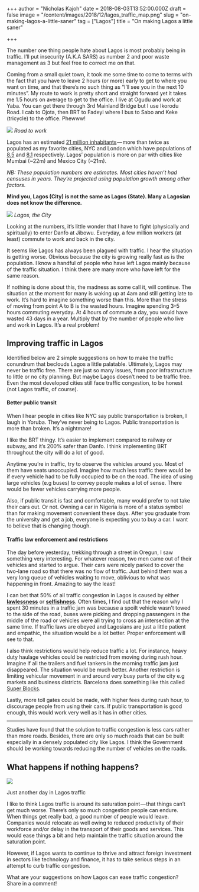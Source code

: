+++
author = "Nicholas Kajoh"
date = 2018-08-03T13:52:00.000Z
draft = false
image = "/content/images/2018/12/lagos_traffic_map.png"
slug = "on-making-lagos-a-little-saner"
tag = ["Lagos"]
title = "On making Lagos a little saner"

+++


The number one thing people hate about Lagos is most probably being in traffic. I’ll put insecurity (A.K.A SARS) as number 2 and poor waste management as 3 but feel free to correct me on that.

Coming from a small quiet town, it took me some time to come to terms with the fact that you have to leave 2 hours (or more) early to get to where you want on time, and that there’s no such thing as “I’ll see you in the next 10 minutes”. My route to work is pretty short and straight forward yet it takes me 1.5 hours on average to get to the office. I live at Ogudu and work at Yaba. You can get there through 3rd Mainland Bridge but I use Ikorodu Road. I cab to Ojota, then BRT to Fadeyi where I bus to Sabo and Keke (tricycle) to the office. Phewww!

![](https://cdn-images-1.medium.com/max/800/1*J50y-r1ZVLKtAJ8c5E_XUg.png)
*Road to work*

Lagos has an estimated [21 million inhabitants](http://worldpopulationreview.com/world-cities/lagos-population/) — more than twice as populated as my favorite cities, NYC and London which have populations of [8.5](http://worldpopulationreview.com/us-cities/new-york-city-population/) and [8.1](http://worldpopulationreview.com/world-cities/london-population/) respectively. Lagos’ population is more on par with cities like Mumbai (~22m) and Mexico City (~21m).

_NB: These population numbers are estimates. Most cities haven’t had censuses in years. They’re projected using population growth among other factors._

**Mind you, Lagos (City) is not the same as Lagos (State). Many a Lagosian does not know the difference.**

![](https://cdn-images-1.medium.com/max/800/1*IDIaFWPAq5SvGPAu4idM4A.png)
*Lagos, the City*

Looking at the numbers, it’s little wonder that I have to fight (physically and spiritually) to enter Danfo at Jibowu. Everyday, a few million workers (at least) commute to work and back in the city.

It seems like Lagos has always been plagued with traffic. I hear the situation is getting worse. Obvious because the city is growing really fast as is the population. I know a handful of people who have left Lagos mainly because of the traffic situation. I think there are many more who have left for the same reason.

If nothing is done about this, the madness as some call it, will continue. The situation at the moment for many is waking up at 4am and still getting late to work. It’s hard to imagine something worse than this. More than the stress of moving from point A to B is the wasted hours. Imagine spending 3–5 hours commuting everyday. At 4 hours of commute a day, you would have wasted 43 days in a year. Multiply that by the number of people who live and work in Lagos. It’s a real problem!

Improving traffic in Lagos
--------------------------

Identified below are 2 simple suggestions on how to make the traffic conundrum that beclouds Lagos a little palatable. Ultimately, Lagos may never be traffic free. There are just so many issues, from poor infrastructure to little or no city planning. But maybe Lagos doesn’t need to be traffic free. Even the most developed cities still face traffic congestion, to be honest (not Lagos traffic, of course).

#### Better public transit

When I hear people in cities like NYC say public transportation is broken, I laugh in Yoruba. They’ve never being to Lagos. Public transportation is more than broken. It’s a nightmare!

I like the BRT thingy. It’s easier to implement compared to railway or subway, and it’s 200% safer than Danfo. I think implementing BRT throughout the city will do a lot of good.

Anytime you’re in traffic, try to observe the vehicles around you. Most of them have seats unoccupied. Imagine how much less traffic there would be if every vehicle had to be fully occupied to be on the road. The idea of using large vehicles (e.g buses) to convey people makes a lot of sense. There would be fewer vehicles carrying more people.

Also, if public transit is fast and comfortable, many would prefer to not take their cars out. Or not. Owning a car in Nigeria is more of a status symbol than for making movement convenient these days. After you graduate from the university and get a job, everyone is expecting you to buy a car. I want to believe that is changing though.

#### Traffic law enforcement and restrictions

The day before yesterday, trekking through a street in Oregun, I saw something very interesting. For whatever reason, two men came out of their vehicles and started to argue. Their cars were nicely parked to cover the two-lane road so that there was no flow of traffic. Just behind them was a very long queue of vehicles waiting to move, oblivious to what was happening in front. Amazing to say the least!

I can bet that 50% of all traffic congestion in Lagos is caused by either [**lawlessness**](http://www.highwaycode.com.ng/) or [**selfishness**](https://en.wikipedia.org/wiki/Braess%27s_paradox). Often times, I find out that the reason why I spent 30 minutes in a traffic jam was because a spoilt vehicle wasn’t towed to the side of the road, buses were picking and dropping passengers in the middle of the road or vehicles were all trying to cross an intersection at the same time. If traffic laws are obeyed and Lagosians are just a little patient and empathic, the situation would be a lot better. Proper enforcement will see to that.

I also think restrictions would help reduce traffic a lot. For instance, heavy duty haulage vehicles could be restricted from moving during rush hour. Imagine if all the trailers and fuel tankers in the morning traffic jam just disappeared. The situation would be much better. Another restriction is limiting vehicular movement in and around very busy parts of the city e.g markets and business districts. Barcelona does something like this called [Super Blocks](https://www.youtube.com/watch?v=ZORzsubQA_M).

Lastly, more toll gates could be made, with higher fees during rush hour, to discourage people from using their cars. If public transportation is good enough, this would work very well as it has in other cities.

* * *

Studies have found that the solution to traffic congestion is less cars rather than more roads. Besides, there are only so much roads that can be built especially in a densely populated city like Lagos. I think the Government should be working towards reducing the number of vehicles on the roads.

What happens if nothing happens?
--------------------------------

![](https://cdn-images-1.medium.com/max/1000/1*e870X9EswFWSHJUQ3HeIYw.jpeg)

Just another day in Lagos traffic

I like to think Lagos traffic is around its saturation point — that things can’t get much worse. There’s only so much congestion people can endure. When things get really bad, a good number of people would leave. Companies would relocate as well owing to reduced productivity of their workforce and/or delay in the transport of their goods and services. This would ease things a bit and help maintain the traffic situation around the saturation point.

However, if Lagos wants to continue to thrive and attract foreign investment in sectors like technology and finance, it has to take serious steps in an attempt to curb traffic congestion.

What are your suggestions on how Lagos can ease traffic congestion? Share in a comment!